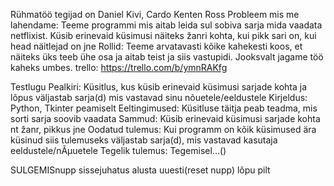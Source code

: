 Rühmatöö tegijad on Daniel Kivi, Cardo Kenten Ross
Probleem mis me lahendame: Teeme programmi mis aitab leida sul sobiva sarja mida vaadata netflixist. Küsib erinevaid küsimusi näiteks žanri kohta, kui pikk sari on, kui head näitlejad on jne
Rollid: Teeme arvatavasti kõike kahekesti koos, et näiteks üks teeb ühe osa ja aitab teist ja siis vastupidi. Jooksvalt jagame töö kaheks umbes. 
trello: https://trello.com/b/ymnRAKfg

Testlugu
Pealkiri: Küsitlus, kus küsib erinevaid küsimusi sarjade kohta ja lõpus väljastab
sarja(d) mis vastavad sinu nõuetele/eeldustele
Kirjeldus: Python, Tkinter peamiselt
Eeltingimused: Küsitluse täitja peab teadma, mis sorti sarja soovib vaadata
Sammud: Küsib erinevaid küsimusi sarjade kohta nt žanr, pikkus jne
Oodatud tulemus: Kui programm on kõik küsimused ära küsinud siis tulemuseks väljastab
sarja(d), mis vastavad kasutaja eeldustele/nÃµuetele
Tegelik tulemus: Tegemisel...()


SULGEMISnupp
sissejuhatus
alusta uuesti(reset nupp)
lõpu pilt
